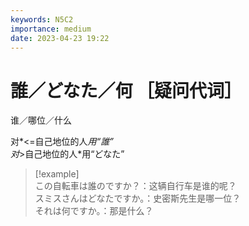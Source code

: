 ```yaml
---
keywords: N5C2
importance: medium
date: 2023-04-23 19:22
---
```


# 誰／どなた／何 ［疑问代词］

谁／哪位／什么

对*<=自己地位的人*用“誰”  
对*>自己地位的人*用“どなた”

> [!example]  
> この自転車は誰のですか？：这辆自行车是谁的呢？  
> スミスさんはどなたですか。：史密斯先生是哪一位？  
> それは何ですか。：那是什么？